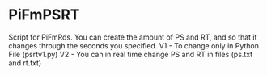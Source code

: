 # PiFmPSRT
Script for PiFmRds. 
You can create the amount of PS and RT, and so that it changes through the seconds you specified.
V1 - To change only in Python File (psrtv1.py)
V2 - You can in real time change PS and RT in files (ps.txt and rt.txt)
